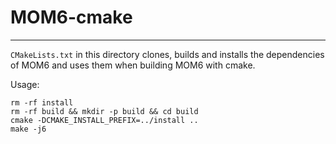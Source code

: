 # MOM6-cmake
------------
`CMakeLists.txt` in this directory clones, builds and installs the dependencies of MOM6 and uses them when building MOM6 with cmake.

Usage:
```
rm -rf install
rm -rf build && mkdir -p build && cd build
cmake -DCMAKE_INSTALL_PREFIX=../install ..
make -j6
```
